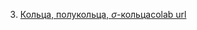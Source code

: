 3. [Кольца, полукольца, $\sigma$-кольца](https://mathmechterver.github.io/terver2021/prac03/prac03.html)[colab url](https://colab.research.google.com/github/mathmechterver/terver2021/blob/master/prac03/prac03.ipynb)

